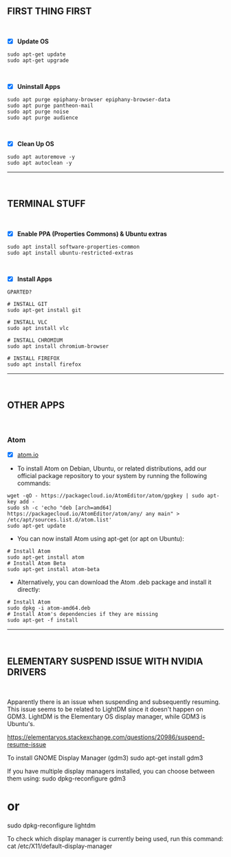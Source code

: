 ## FIRST THING FIRST

<br />

- [x] **Update OS**
```
sudo apt-get update
sudo apt-get upgrade
```

<br />

- [x] **Uninstall Apps**
```
sudo apt purge epiphany-browser epiphany-browser-data
sudo apt purge pantheon-mail
sudo apt purge noise
sudo apt purge audience
```

<br />

- [x] **Clean Up OS**
```
sudo apt autoremove -y
sudo apt autoclean -y
```

---

<br />

## TERMINAL STUFF

<br />

- [x] **Enable PPA (Properties Commons) & Ubuntu extras**
```
sudo apt install software-properties-common
sudo apt install ubuntu-restricted-extras
```

<br />

- [x] **Install Apps**
```
GPARTED?

# INSTALL GIT
sudo apt-get install git

# INSTALL VLC
sudo apt install vlc

# INSTALL CHROMIUM
sudo apt install chromium-browser

# INSTALL FIREFOX
sudo apt install firefox
```

---

<br />

## OTHER APPS

<br />

### Atom
- [x] [atom.io](https://atom.io)
* To install Atom on Debian, Ubuntu, or related distributions, add our official package repository to your system by running the following commands:
```
wget -qO - https://packagecloud.io/AtomEditor/atom/gpgkey | sudo apt-key add -
sudo sh -c 'echo "deb [arch=amd64] https://packagecloud.io/AtomEditor/atom/any/ any main" > /etc/apt/sources.list.d/atom.list'
sudo apt-get update
```
* You can now install Atom using apt-get (or apt on Ubuntu):
```
# Install Atom
sudo apt-get install atom
# Install Atom Beta
sudo apt-get install atom-beta
```
* Alternatively, you can download the Atom .deb package and install it directly:
```
# Install Atom
sudo dpkg -i atom-amd64.deb
# Install Atom's dependencies if they are missing
sudo apt-get -f install
```

---

<br />

## ELEMENTARY SUSPEND ISSUE WITH NVIDIA DRIVERS

<br />

Apparently there is an issue when suspending and subsequently resuming.
This issue seems to be related to LightDM since it doesn't happen on GDM3.
LightDM is the Elementary OS display manager, while GDM3 is Ubuntu's.


https://elementaryos.stackexchange.com/questions/20986/suspend-resume-issue


To install GNOME Display Manager (gdm3)
sudo apt-get install gdm3

If you have multiple display managers installed, you can choose between them using:
sudo dpkg-reconfigure gdm3
# or
sudo dpkg-reconfigure lightdm

To check which display manager is currently being used, run this command:
cat /etc/X11/default-display-manager
